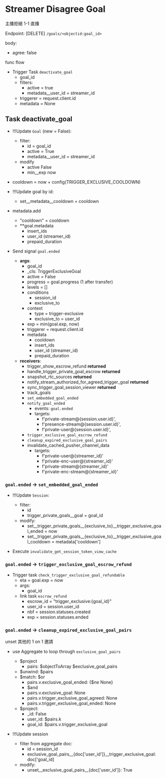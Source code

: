 # Streamer Disagree Goal

主播拒絕 1-1 直播

Endpoint: [DELETE] `/goals/<objectid:goal_id>`

body:

- agree: false

func flow

- Trigger Task `deactivate_goal`
  - goal_id
  - filters:
    - active            = true
    - metadata__user_id = streamer_id
  - triggerer = request.client.id
  - metadata  = None

## Task deactivate_goal

- !!!Update `Goal` (new = False):
  - filter:
    - id     = goal_id
    - active = True
    - metadata__user_id = streamer_id
  - modify
    - active False
    - min__exp now

- cooldown = now + config(TRIGGER_EXCLUSIVE_COOLDOWN)

- !!!Update goal by id:
  - set__metadata__cooldown = cooldown

- metadata.add
  - "cooldown" = cooldown
  - **goal.metadata
    - insert_ids
    - user_id (streamer_id)
    - prepaid_duration

- Send signal `goal.ended`
  - **args**:
    - goal_id
    - _cls: TriggerExclusiveGoal
    - active = False
    - progress = goal.progress (1 after transfer)
    - levels = []
    - conditions
      - session_id
      - exclusive_to
    - context
      - type         = trigger-exclusive
      - exclusive_to = user_id
    - exp = min(goal.exp, now)
    - triggerer = request.client.id
    - metadata
      - cooldown
      - insert_ids
      - user_id (streamer_id)
      - prepaid_duration
  - **receivers**:
    - trigger_show_escrow_refund **returned**
    - handle_trigger_private_goal_escrow **returned**
    - snapshot_rtc_sources **returned**
    - notify_stream_authorized_for_agreed_trigger_goal **returned**
    - sync_trigger_goal_session_viewer **returned**
    - track_goals
    - `set_embedded_goal_ended`
    - `notify_goal_ended`
      - events: `goal.ended`
      - targets:
        - f'private-stream@{session.user.id}',
        - f'presence-stream@{session.user.id}',
        - f'private-user@{session.user.id}',
    - `trigger_exclusive_goal_escrow_refund`
    - `cleanup_expired_exclusive_goal_pairs`
    - invalidate_cached_pusher_channel_data
      - targets:
        - f'private-user@{streamer_id}'
        - f'private-enc-user@{streamer_id}'
        - f'private-stream@{streamer_id}'
        - f'private-enc-stream@{streamer_id}'

### `goal.ended` -> `set_embedded_goal_ended`

- !!!Update `Session`:
  - filter:
    - id
    - trigger_private_goals__goal = goal_id
  - modify:
    - set__trigger_private_goals__{exclusive_to}__trigger_exclusive_goal_ended = now
    - set__trigger_private_goals__{exclusive_to}__trigger_exclusive_goal_cooldown = metadata['cooldown']

- Execute `invalidate_get_session_token_view_cache`

### `goal.ended` -> `trigger_exclusive_goal_escrow_refund`

- Trigger task `check_trigger_exclusive_goal_refundable`
  - eta = goal.exp = now
  - args:
    - goal_id
  - link task `escrow_refund`
    - escrow_id = "trigger_exclusive:{goal_id}"
    - user_id   = session.user_id
    - nbf       = session.statuses.created
    - exp       = session.statuses.ended

### `goal.ended` -> `cleanup_expired_exclusive_goal_pairs`

unset 其他的 1 on 1 邀請

- use Aggregate to loop through `exclusive_goal_pairs`
  - $project
    - pairs: $objectToArray $exclusive_goal_pairs
  - $unwind: $pairs
  - $match: $or
    - pairs.v.exclusive_goal_ended: {$ne None}
    - $and
    - pairs.v.exclusive_goal: None
    - pairs.v.trigger_exclusive_goal_agreed: None
    - pairs.v.trigger_exclusive_goal_ended: None
  - $project:
    - _id: False
    - user_id: $pairs.k
    - goal_id: $pairs.v.trigger_exclusive_goal

- !!!Update session
  - filter from aggregate doc:
    - id = session_id
    - exclusive_goal_pairs__{doc['user_id']}__trigger_exclusive_goal: doc['goal_id]
  - modify:
    - unset__exclusive_goal_pairs__{doc['user_id']}: True

